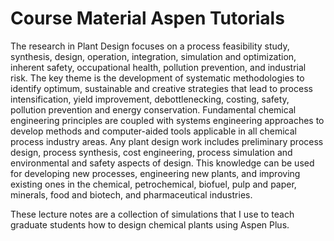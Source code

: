 # Course Material Aspen Tutorials

The research in Plant Design focuses on a process feasibility study, synthesis, design, operation, integration, simulation and optimization, inherent safety, occupational health, pollution prevention, and industrial risk. The key theme is the development of systematic methodologies to identify optimum, sustainable and creative strategies that lead to process intensification, yield improvement, debottlenecking, costing, safety, pollution prevention and energy conservation. Fundamental chemical engineering principles are coupled with systems engineering approaches to develop methods and computer-aided tools applicable in all chemical process industry areas. Any plant design work includes preliminary process design, process synthesis, cost engineering, process simulation and environmental and safety aspects of design. This knowledge can be used for developing new processes, engineering new plants, and improving existing ones in the chemical, petrochemical, biofuel, pulp and paper, minerals, food and biotech, and pharmaceutical industries.

These lecture notes are a collection of simulations that I use to teach graduate students how to design chemical plants using Aspen Plus.
